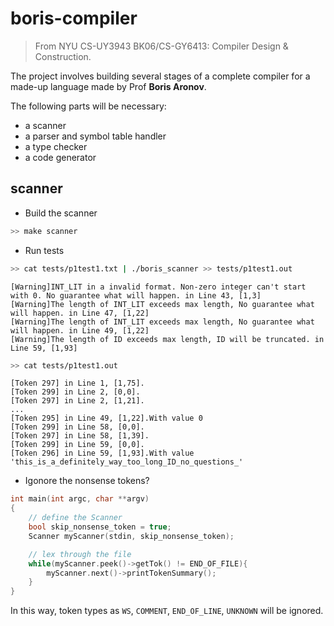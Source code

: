 # boris-compiler

> From NYU CS-UY3943 BK06/CS-GY6413: Compiler Design & Construction.

The project involves building several stages of a complete compiler for a made-up language made by Prof **Boris Aronov**. 


The following parts will be necessary:

- a scanner 
- a parser and symbol table handler
- a type checker
- a code generator

## scanner

- Build the scanner

~~~ bash
>> make scanner
~~~

- Run tests

~~~ bash
>> cat tests/p1test1.txt | ./boris_scanner >> tests/p1test1.out
~~~
~~~
[Warning]INT_LIT in a invalid format. Non-zero integer can't start with 0. No guarantee what will happen. in Line 43, [1,3]
[Warning]The length of INT_LIT exceeds max length, No guarantee what will happen. in Line 47, [1,22]
[Warning]The length of INT_LIT exceeds max length, No guarantee what will happen. in Line 49, [1,22]
[Warning]The length of ID exceeds max length, ID will be truncated. in Line 59, [1,93]
~~~
~~~ bash
>> cat tests/p1test1.out
~~~
~~~
[Token 297] in Line 1, [1,75].
[Token 299] in Line 2, [0,0].
[Token 297] in Line 2, [1,21].
...
[Token 295] in Line 49, [1,22].With value 0
[Token 299] in Line 58, [0,0].
[Token 297] in Line 58, [1,39].
[Token 299] in Line 59, [0,0].
[Token 296] in Line 59, [1,93].With value 'this_is_a_definitely_way_too_long_ID_no_questions_'
~~~

- Igonore the nonsense tokens?

~~~cpp
int main(int argc, char **argv)
{
    // define the Scanner
    bool skip_nonsense_token = true;
    Scanner myScanner(stdin, skip_nonsense_token);

    // lex through the file
    while(myScanner.peek()->getTok() != END_OF_FILE){
        myScanner.next()->printTokenSummary();
    }
}
~~~

In this way, token types as `WS`, `COMMENT`, `END_OF_LINE`, `UNKNOWN` will be ignored.